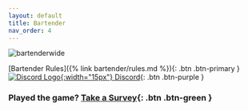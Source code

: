 ```yaml
---
layout: default
title: Bartender
nav_order: 4
---
```


![bartenderwide](https://github.com/sybenx/aarwares-site/assets/2048087/910426f8-7227-48ae-95a7-2b68cd40507b)

[Bartender Rules]({% link bartender/rules.md %}){: .btn .btn-primary }
[![Discord Logo](https://assets-global.website-files.com/6257adef93867e50d84d30e2/636e0a6ca814282eca7172c6_icon_clyde_white_RGB.svg){:width="15px"} Discord](https://discord.gg/hfDj2JdH){: .btn .btn-purple }

### Played the game? [Take a Survey](https://forms.gle/mPD71fr6YsUsrQp18){: .btn .btn-green }
